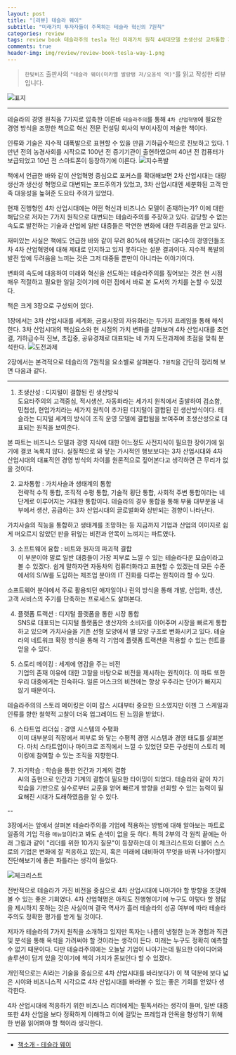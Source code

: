 ```yaml
---  
layout: post  
title: "[리뷰] 테슬라 웨이"  
subtitle: "미래가치 투자자들이 주목하는 테슬라 혁신의 7원칙"  
categories: review  
tags: review book 테슬라주의 tesla 혁신 미래가치 원칙 4세대모델 초생산성 교차통합 자동화 플랫폼트랙션 스토리메이킹 스타트업리더십 자기학습     
comments: true  
header-img: img/review/review-book-tesla-way-1.png
---  
```

  
> `한빛비즈` 출판사의 `"테슬라 웨이(미카엘 발랑탱 저/오웅석 역)"`를 읽고 작성한 리뷰입니다.  

![표지](https://theorydb.github.io/assets/img/review/review-book-tesla-way-1.png)  

---

테슬라의 경영 원칙을 7가지로 압축한 이른바 `테슬라주의`를 통해 `4차 산업혁명`에 필요한 경영 방식을 조망한 책으로 혁신 전문 컨설팅 회사의 부이사장이 저술한 책이다.

인류와 기술은 지수적 대폭발으로 표현할 수 있을 만큼 기하급수적으로 진보하고 있다. 1만년 전의 농경사회를 시작으로 100년 전 증기기관이 출현하였으며 40년 전 컴퓨터가 보급되었고 10년 전 스마트폰이 등장하기에 이른다. 
![지수폭발](https://theorydb.github.io/assets/img/review/review-book-tesla-way-2.png)  

책에서 언급한 바와 같이 산업혁명 중심으로 포커스를 확대해보면 2차 산업시대는 대량생산과 생산성 혁명으로 대변되는 포드주의가 있었고, 3차 산업시대엔 세분화된 고객 만족 대응성을 높혀준 도요타 주의가 있었다. 

현재 진행형인 4차 산업시대에는 어떤 혁신과 비즈니스 모델이 존재하는가? 이에 대한 해답으로 저자는  7가지 원칙으로 대변되는 테슬라주의를 주장하고 있다. 감당할 수 없는 속도로 발전하는 기술과 산업에 일반 대중들은 막연한 변화에 대한 두려움을 안고 있다. 

재미있는 사실은 책에도 언급한 바와 같이 무려 80%에 해당하는 대다수의 경영인들조차 4차 산업혁명에 대해 제대로 인지하고 있지 못하다는 설문 결과이다. 지수적 폭발의 발전 앞에 두려움을 느끼는 것은 그저 대중들 뿐만이 아니라는 이야기이다. 

변화의 속도에 대응하여 미래와 혁신을 선도하는 테슬라주의를 짚어보는 것은 현 시점 매우 적절하고 필요한 일일 것이기에 이런 점에서 바로 본 도서의 가치를 논할 수 있겠다.

책은 크게 3장으로 구성되어 있다. 

1장에서는 3차 산업시대를 세계화, 금융시장의 자유화라는 두가지 프레임을 통해 해석한다. 3차 산업시대의 핵심요소와 현 시점의 가치 변화를 살펴보며 4차 산업시대를 초연결, 기하급수적 진보, 초집중, 공유경제로 대표되는 네 가지 도전과제에 초점을 맞춰 분석한다. 
![도전과제](https://theorydb.github.io/assets/img/review/review-book-tesla-way-3.png)  

2장에서는 본격적으로 테슬라의 7원칙을 요소별로 살펴본다. `7원칙`을 간단히 정리해 보면 다음과 같다.

---

1. 초생산성 : 디지털이 결합된 린 생산방식  
  도요타주의의 고객중심, 적시생산, 자동화라는 세가지 원칙에서 출발하여 검소함, 민첩성, 현업가치라는 세가지 원칙이 추가된 디지털이 결합된 린 생산방식이다. 테슬라는 디지털 세계의 방식이 조직 운영 모델에 결합됨을 보여주며 초생산성으로 대표되는 원칙을 보여준다.

  본 파트는 비즈니스 모델과 경영 지식에 대한 어느정도 사전지식이 필요한 장이기에 읽기에 결코 녹록치 않다. 실질적으로 와 닿는 가시적인 행보보다는 3차 산업시대와 4차 산업시대의 대표적인 경영 방식의 차이를 원론적으로 짚어본다고 생각하면 큰 무리가 없을 것이다.

2. 교차통합 : 가치사슬과 생태계의 통합  
  전략적 수직 통합, 조직적 수평 통합, 기술적 횡단 통합, 사회적 주변 통합이라는 네 단계로 이루어지는 거대한 통합이다. 테슬라의 경우 통합을 통해 부품 대부분을 내부에서 생산, 공급하는 3차 산업시대의 글로벌화와 상반되는 경향이 나타난다. 
  
  가치사슬의 직능을 통합하고 생태계를 조망하는 등 지금까지 기업과 산업의 이미지로 쉽게 떠오르지 않았던 판을 뒤엎는 비전과 안목이 느껴지는 파트였다.

3. 소프트웨어 융합 : 비트와 원자의 파괴적 결합  
  이 부분이야 말로 일반 대중들이 가장 피부로 느낄 수 있는 테슬라다운 모습이라고 볼 수 있겠다. 쉽게 말하자면 자동차의 컴퓨터화라고 표현할 수 있겠는데 모든 수준에서의 S/W를 도입하는 제조업 분야의 IT 진화를 다루는 원칙이라 할 수 있다. 

  소프트웨어 분야에서 주로 활용되던 애자일이나 린의 방식을 통해 개발, 산업화, 생산, 고객 서비스의 주기를 단축하는 프로세스도 살펴본다.

4. 플랫폼 트랙션 : 디지털 플랫폼을 통한 시장 통합  
  SNS로 대표되는 디지털 플랫폼은 생산자와 소비자를 이어주며 시장을 빠르게 통합하고 있으며 가치사슬을 기존 선형 모양에서 별 모양 구조로 변화시키고 있다. 테슬라의 네트워크 확장 방식을 통해 각 기업에 플랫폼 트랙션을 적용할 수 있는 힌트를 얻을 수 있다.

5. 스토리 메이킹 : 세계에 영감을 주는 비전  
  기업의 존재 이유에 대한 고찰을 바탕으로 비전을 제시하는 원칙이다. 이 파트 또한 우리 대중에게는 친숙하다. 일론 머스크의 비전에는 항상 우주라는 단어가 빠지지 않기 때문이다. 

  테슬라주의의 스토리 메이킹은 이미 잡스 시대부터 중요한 요소였지만 이젠 그 스케일과 인류를 향한 철학적 고찰이 더욱 업그레이드 된 느낌을 받았다.

6. 스타트업 리더십 : 경영 시스템의 수평화  
  이미 대부분의 직장에서 피부로 와 닿는 수평적 경영 시스템과 경영 태도를 살펴본다. 마치 스타트업이나 마이크로 조직에서 느낄 수 있었던 모든 구성원이 스토리 메이킹에 참여할 수 있는 조직을 지향한다. 

7. 자기학습 : 학습을 통한 인간과 기계의 결합  
   AI의 출현으로 인간과 기계의 결합이 필요한 타이밍이 되었다. 테슬라와 같이 자기 학습을 기반으로 실수로부터 교훈을 얻어 빠르게 방향을 선회할 수 있는 능력이 필요해진 시대가 도래하였음을 알 수 있다.

--

3장에서는 앞에서 살펴본 테슬라주의를 기업에 적용하는 방법에 대해 알아보는 파트로 일종의 기업 적용 `매뉴얼`이라고 봐도 손색이 없을 듯 하다. 특히 2부의 각 원칙 끝에는 아래 그림과 같이 "리더를 위한 10가지 질문"이 등장하는데 이 체크리스트와 더불어 스스로의 기업은 변화에 잘 적응하고 있는지, 혹은 미래에 대비하여 무엇을 바꿔 나가야할지 진단해보기에 좋은 파틀라는 생각이 들었다. 

![체크리스트](https://theorydb.github.io/assets/img/review/review-book-tesla-way-4.png)  

전반적으로 테슬라가 가진 비전을 중심으로 4차 산업시대에 나아가야 할 방향을 조망해 볼 수 있는 좋은 기회였다. 4차 산업혁명은 아직도 진행형이기에 누구도 이렇다 할 정답을 제시하지 못하는 것은 사실이며 결국 역사가 흘러 테슬라의 성공 여부에 따라 테슬라주의도 정확한 평가를 받게 될 것이다.

저자가 테슬라의 7가지 원칙을 소개하고 있지만 독자는 나름의 냉철한 눈과 경험과 직관 및 분석을 통해 옥석을 가려써야 할 것이라는 생각이 든다. 미래는 누구도 정확히 예측할 수 없기 때문이다. 다만 테슬라주의에는 오늘날 기업이 나아가는데 필요한 아이디어와 솔루션이 담겨 있을 것이기에 책의 가치가 돋보인다 할 수 있겠다.

개인적으로는 AI라는 기술을 중심으로 4차 산업시대를 바라보다가 이 책 덕분에 보다 넓은 시야와 비즈니스적 시각으로 4차 산업시대를 바라볼 수 있는 좋은 기회를 얻었다 생각한다.

4차 산업시대에 적응하기 위한 비즈니스 리더에게는 필독서라는 생각이 들며, 일반 대중 또한 4차 산업을 보다 정확하게 이해하고 이에 걸맞는 프레임과 안목을 형성하기 위해 한 번쯤 읽어봐야 할 책이라 생각한다.

---

* [책소개 - 테슬라 웨이](http://www.yes24.com/Product/Goods/101759523?OzSrank=1)


